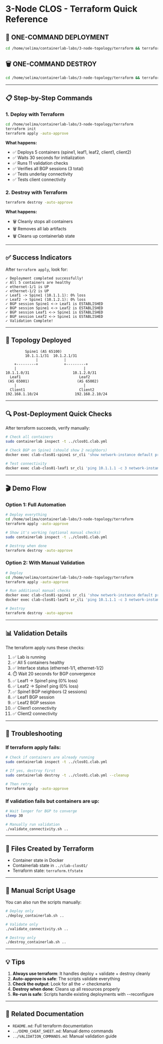# 3-Node CLOS - Terraform Quick Reference

## 🚀 ONE-COMMAND DEPLOYMENT

```bash
cd /home/selima/containerlab-labs/3-node-topology/terraform && terraform init && terraform apply -auto-approve
```

## 🗑️ ONE-COMMAND DESTROY

```bash
cd /home/selima/containerlab-labs/3-node-topology/terraform && terraform destroy -auto-approve
```

---

## 📋 Step-by-Step Commands

### 1. Deploy with Terraform
```bash
cd /home/selima/containerlab-labs/3-node-topology/terraform
terraform init
terraform apply -auto-approve
```

**What happens:**
- ✅ Deploys 5 containers (spine1, leaf1, leaf2, client1, client2)
- ✅ Waits 30 seconds for initialization
- ✅ Runs 11 validation checks
- ✅ Verifies all BGP sessions (3 total)
- ✅ Tests underlay connectivity
- ✅ Tests client connectivity

### 2. Destroy with Terraform
```bash
terraform destroy -auto-approve
```

**What happens:**
- 🗑️ Cleanly stops all containers
- 🗑️ Removes all lab artifacts
- 🗑️ Cleans up containerlab state

---

## ✅ Success Indicators

After `terraform apply`, look for:

```
✓ Deployment completed successfully!
✓ All 5 containers are healthy
✓ ethernet-1/1 is UP
✓ ethernet-1/2 is UP
✓ Leaf1 -> Spine1 (10.1.1.1): 0% loss
✓ Leaf2 -> Spine1 (10.1.2.1): 0% loss
✓ BGP session Spine1 <-> Leaf1 is ESTABLISHED
✓ BGP session Spine1 <-> Leaf2 is ESTABLISHED
✓ BGP session Leaf1 <-> Spine1 is ESTABLISHED
✓ BGP session Leaf2 <-> Spine1 is ESTABLISHED
✓ Validation Complete!
```

---

## 🎯 Topology Deployed

```
         Spine1 (AS 65100)
         10.1.1.1/31  10.1.2.1/31
              |            |
    +---------+            +---------+
    |                               |
10.1.1.0/31                    10.1.2.0/31
  Leaf1                           Leaf2
 (AS 65001)                      (AS 65002)
    |                               |
  Client1                         Client2
192.168.1.10/24                 192.168.2.10/24
```

---

## 🔍 Post-Deployment Quick Checks

After terraform succeeds, verify manually:

```bash
# Check all containers
sudo containerlab inspect -t ../clos01.clab.yml

# Check BGP on Spine1 (should show 2 neighbors)
docker exec clab-clos01-spine1 sr_cli 'show network-instance default protocols bgp neighbor'

# Test connectivity
docker exec clab-clos01-leaf1 sr_cli 'ping 10.1.1.1 -c 3 network-instance default'
```

---

## 🎬 Demo Flow

### Option 1: Full Automation
```bash
# Deploy everything
cd /home/selima/containerlab-labs/3-node-topology/terraform
terraform apply -auto-approve

# Show it's working (optional manual checks)
sudo containerlab inspect -t ../clos01.clab.yml

# Destroy when done
terraform destroy -auto-approve
```

### Option 2: With Manual Validation
```bash
# Deploy
cd /home/selima/containerlab-labs/3-node-topology/terraform
terraform apply -auto-approve

# Run additional manual checks
docker exec clab-clos01-spine1 sr_cli 'show network-instance default protocols bgp neighbor'
docker exec clab-clos01-leaf1 sr_cli 'ping 10.1.1.1 -c 3 network-instance default'

# Destroy
terraform destroy -auto-approve
```

---

## 📊 Validation Details

The terraform apply runs these checks:
1. ✅ Lab is running
2. ✅ All 5 containers healthy
3. ✅ Interface status (ethernet-1/1, ethernet-1/2)
4. ⏱️ Wait 20 seconds for BGP convergence
5. ✅ Leaf1 → Spine1 ping (0% loss)
6. ✅ Leaf2 → Spine1 ping (0% loss)
7. ✅ Spine1 BGP neighbors (2 sessions)
8. ✅ Leaf1 BGP session
9. ✅ Leaf2 BGP session
10. ✅ Client1 connectivity
11. ✅ Client2 connectivity

---

## 🚨 Troubleshooting

### If terraform apply fails:

```bash
# Check if containers are already running
sudo containerlab inspect -t ../clos01.clab.yml

# If yes, destroy first
sudo containerlab destroy -t ../clos01.clab.yml --cleanup

# Then retry
terraform apply -auto-approve
```

### If validation fails but containers are up:

```bash
# Wait longer for BGP to converge
sleep 30

# Manually run validation
./validate_connectivity.sh ..
```

---

## 📂 Files Created by Terraform

- Container state in Docker
- Containerlab state in `../clab-clos01/`
- Terraform state: `terraform.tfstate`

---

## 🔧 Manual Script Usage

You can also run the scripts manually:

```bash
# Deploy only
./deploy_containerlab.sh ..

# Validate only
./validate_connectivity.sh ..

# Destroy only
./destroy_containerlab.sh ..
```

---

## 💡 Tips

1. **Always use terraform**: It handles deploy + validate + destroy cleanly
2. **Auto-approve is safe**: The scripts validate everything
3. **Check the output**: Look for all the ✓ checkmarks
4. **Destroy when done**: Cleans up all resources properly
5. **Re-run is safe**: Scripts handle existing deployments with --reconfigure

---

## 📖 Related Documentation

- `README.md`: Full terraform documentation
- `../DEMO_CHEAT_SHEET.md`: Manual demo commands
- `../VALIDATION_COMMANDS.md`: Manual validation guide
